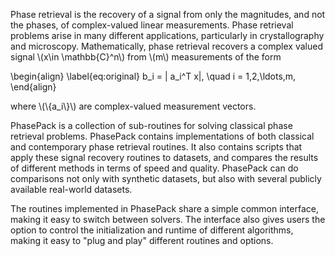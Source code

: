 <!-- Added by Tom:  mathjax -->
<script type="text/javascript" async
  src="https://cdn.mathjax.org/mathjax/latest/MathJax.js?config=TeX-MML-AM_CHTML">
</script>


Phase retrieval is the recovery of a signal from only the magnitudes, and not the phases, of complex-valued linear measurements.  Phase retrieval problems arise in many different applications,
particularly in crystallography and microscopy.
Mathematically, phase retrieval recovers a complex valued signal \\(x\in \mathbb{C}^n\\) from \\(m\\) measurements of the form

\\begin{align} \label{eq:original}
b_i = | a_i^T x|, \quad i = 1,2,\ldots,m,
\\end{align}

where \\(\\{a_i\\}\\) are complex-valued measurement vectors.

 PhasePack is a collection of sub-routines for solving classical phase retrieval problems.  PhasePack contains implementations of both classical and contemporary phase retrieval routines.  It also contains scripts that apply these signal recovery
 routines to datasets, and compares the results of different methods in terms of speed and quality.  PhasePack can do comparisons not only with synthetic datasets, but also with several publicly available real-world datasets.

 The routines implemented in PhasePack share a simple common interface, making it easy to switch between
 solvers.  The interface also gives users the option to control the initialization and runtime of different algorithms, making it easy to "plug and play" different routines and options.
